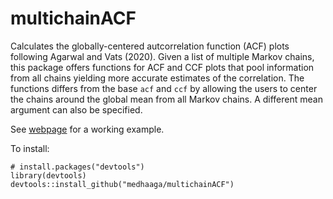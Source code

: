 # multichainACF

Calculates the globally-centered autcorrelation function (ACF) plots following Agarwal and Vats (2020). Given a list of multiple Markov chains, this package offers functions for ACF and CCF plots that pool information from all chains yielding more accurate estimates of the correlation. The functions differs from the base `acf` and `ccf` by allowing the users to center the chains around the global mean from all Markov chains. A different mean argument can also be specified.

See [webpage](https://htmlpreview.github.io/?https://github.com/medhaaga/multichainACF/blob/master/mcACF.html) for a working example.

To install:
```{r}
# install.packages("devtools")
library(devtools)
devtools::install_github("medhaaga/multichainACF")
```